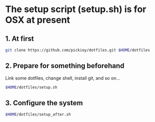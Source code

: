 # The setup script (setup.sh) is for OSX at present

## 1. At first
``` sh
git clone https://github.com/pickiey/dotfiles.git $HOME/dotfiles
```

## 2. Prepare for something beforehand
Link some dotfiles, change shell, install git, and so on...
``` sh
$HOME/dotfiles/setup.sh
```

## 3. Configure the system
``` sh
$HOME/dotfiles/setup_after.sh
```
